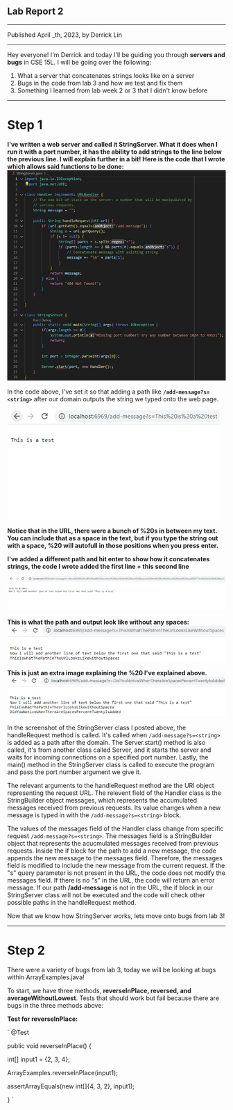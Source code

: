 ## **Lab Report 2**
---
Published April _th, 2023, by Derrick Lin

---
Hey everyone! I'm Derrick and today I'll be guiding you through **servers and bugs** in CSE 15L. I will be going over the following:
1. What a server that concatenates strings looks like on a server
2. Bugs in the code from lab 3 and how we test and fix them
3. Something I learned from lab week 2 or 3 that I didn't know before
---
# **Step 1**
**I've written a web server and called it StringServer. What it does when I run it with a port number, it has the ability to add strings to the line below the previous line. I will explain further in a bit! Here is the code that I wrote which allows said functions to be done:**
![Image](stringServer.png)

In the code above, I've set it so that adding a path like **`/add-message?s=<string>`** after our domain outputs the string we typed onto the web page.

![Image](stringServerPic1.png)

**Notice that in the URL, there were a bunch of %20s in between my text. You can include that as a space in the text, but if you type the string out with a space, %20 will autofull in those positions when you press enter.**

**I've added a different path and hit enter to show how it concatenates strings, the code I wrote added the first line + this second line**

![Image](stringServerPic2.png)

**This is what the path and output look like without any spaces:**
![Image](stringServerPic3.png)

**This is just an extra image explaining the %20 I've explained above.**
![Image](stringServerPic4.png)

In the screenshot of the StringServer class I posted above, the handleRequest method is called. It's called when 
`/add-message?s=<string>` is added as a path after the domain. The Server.start() method is also called, it's from another class called Server, and it starts the server and waits for incoming connections on a specified port number. Lastly, the main() method in the StringServer class is called to execute the program and pass the port number argument we give it.

The relevant arguments to the handleRequest method are the URI object representing the request URL. The relevent field of the Handler class is the StringBuilder object messages, which represents the accumulated messages received from previous requests. Its value changes when a new message is typed in with the `/add-message?s=<string>` block.

The values of the messages field of the Handler class change from specific request `/add-message?s=<string>`. The messages field is a StringBuilder object that represents the acucmulated messages received from previous requests. Inside the if block for the path to add a new message, the code appends the new message to the messages field. Therefore, the messages field is modified to include the new message from the current request. If the "s" query parameter is not present in the URL, the code does not modify the messages field. If there is no "s" in the URL, the code will return an error message. If our path **/add-message** is not in the URL, the if block in our StringServer class will not be executed and the code will check other possible paths in the handleRequest method.

Now that we know how StringServer works, lets move onto bugs from lab 3!

---
# **Step 2**
There were a variety of bugs from lab 3, today we will be looking at bugs within ArrayExamples.java!

To start, we have three methods, **reverseInPlace, reversed, and averageWithoutLowest**. Tests that should work but fail because there are bugs in the three methods above:

**Test for reverseInPlace:** 

`
@Test

public void reverseInPlace() {
  
  int[] input1 = {2, 3, 4};
    
  ArrayExamples.reverseInPlace(input1);
  
  assertArrayEquals(new int[]{4, 3, 2}, input1);
  
}
`
